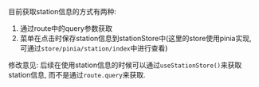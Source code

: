 目前获取station信息的方式有两种: 
1. 通过route中的query参数获取
2. 菜单在点击时保存station信息到stationStore中(这里的store使用pinia实现, 可通过`store/pinia/station/index`中进行查看)

修改意见: 后续在使用station信息的时候可以通过`useStationStore()`来获取station信息, 而不是通过`route.query`来获取.